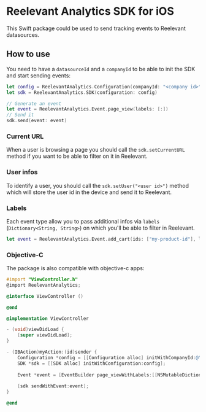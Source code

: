 # Reelevant Analytics SDK for iOS

This Swift package could be used to send tracking events to Reelevant datasources.

## How to use

You need to have a `datasourceId` and a `companyId` to be able to init the SDK and start sending events:

```swift
let config = ReelevantAnalytics.Configuration(companyId: "<company id>", datasourceId: "<datasource id>")
let sdk = ReelevantAnalytics.SDK(configuration: config)

// Generate an event
let event = ReelevantAnalytics.Event.page_view(labels: [:])
// Send it
sdk.send(event: event)
```

### Current URL

When a user is browsing a page you should call the `sdk.setCurrentURL` method if you want to be able to filter on it in Reelevant.

### User infos

To identify a user, you should call the `sdk.setUser("<user id>")` method which will store the user id in the device and send it to Reelevant.

### Labels

Each event type allow you to pass additional infos via `labels` (`Dictionary<String, String>`) on which you'll be able to filter in Reelevant.

```swift
let event = ReelevantAnalytics.Event.add_cart(ids: ["my-product-id"], labels: ["lang": "en_US"])
```

### Objective-C

The package is also compatible with objective-c apps:

```objective-c
#import "ViewController.h"
@import ReelevantAnalytics;

@interface ViewController ()

@end

@implementation ViewController

- (void)viewDidLoad {
    [super viewDidLoad];
}

- (IBAction)myAction:(id)sender {
    Configuration *config = [[Configuration alloc] initWithCompanyId:@"foo" datasourceId:@"bar"];
    SDK *sdk = [[SDK alloc] initWithConfiguration:config];
    
    Event *event = [EventBuilder page_viewWithLabels:[[NSMutableDictionary alloc] init]];
    
    [sdk sendWithEvent:event];
}

@end
```
